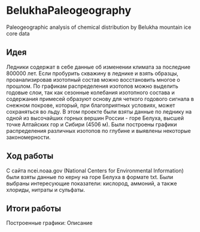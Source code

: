 # BelukhaPaleogeography
Paleogeographic analysis of chemical distribution by Belukha mountain ice core data

## Идея
Ледники содержат в себе данные об изменении климата за последние 800000 лет. Если пробурить скважину в леднике и взять образцы, проанализировав изотопный состав можно восстановить многое о прошлом. 
По графикам распределения изотопов можно выделить годовые слои, так как сезонные колебания изотопного состава и содержания примесей образуют основу для четкого годового сигнала в снежном покрове, который, при благоприятных условиях, может сохраняться во льду.
В этом проекте были взяты данные по леднику на одной из высочайших горных вершин России - горе Белуха, высшей точке Алтайских гор и Сибири (4506 м). Были построены графики распределения различных изотопов по глубине и выявлены некоторые закономерности.

## Ход работы 
С сайта ncei.noaa.gov (National Centers for Environmental Information) были взяты данные по керну на горе Белуха в формате txt. Были выбраны интересующие показатели: кислород, аммоний, а также хлориды, нитраты и сульфаты.

## Итоги работы 
Построенные графики: 
Описание 
